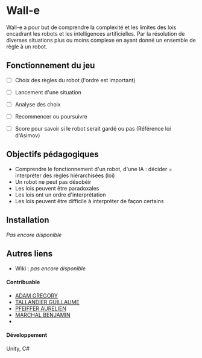 # Wall-e

Wall-e a pour but de comprendre la complexité et les limites des lois encadrant les robots et les intelligences artificielles. Par la résolution de diverses situations plus ou moins complexe en ayant donné un ensemble de règle à un robot. 

## Fonctionnement du jeu 

- [ ] Choix des règles du robot (l'ordre est important) 
- [ ] Lancement d'une situation
- [ ] Analyse des choix
- [ ] Recommencer ou poursuivre
- [ ] Score pour savoir si le robot serait gardé ou pas (Référence loi d'Asimov) 



## Objectifs pédagogiques

* Comprendre le fonctionnement d'un robot, d'une IA : décider = interpréter des règles hiérarchisées (loi) 
* Un robot ne peut pas désobéir 
* Les lois peuvent être paradoxales
* Les lois ont un ordre d'interprétation 
* Les lois peuvent être difficile à interpréter de façon certains 

## Installation 

*Pas encore disponible*

## Autres liens 

- Wiki : *pas encore disponible* 

#### Contribuable 

- [ADAM GREGORY](https://git.unistra.fr/gregory.adam)
- [TALLANDIER GUILLAUME](https://git.unistra.fr/tallandier)
- [PFEIFFER AURELIEN](https://git.unistra.fr/pfeiffera)
- [MARCHAL BENJAMIN](https://git.unistra.fr/benjamin.marchal)
- 

#### Développement 
Unity, C# 


